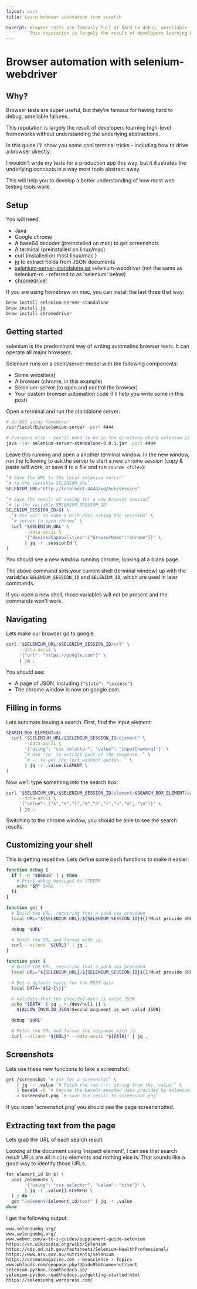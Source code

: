 ```yaml
---
layout: post
title: Learn browser automation from scratch

excerpt: Browser tests are famously full of hard to debug, unreliable failures.
         This reputation is largely the result of developers learning high-level frameworks without understanding the underlying abstractions.
---
```


# Browser automation with selenium-webdriver

## Why?

Browser tests are super useful, but they're famous for having hard to debug, unreliable failures.

This reputation is largely the result of developers learning high-level frameworks without understanding the underlying abstractions.

In this guide I'll show you some cool terminal tricks - including how to drive a browser directly.

I wouldn't write my tests for a production app this way, but it illustrates the underlying concepts in a way most tools abstract away.

This will help you to develop a better understanding of how most web testing tools work.

## Setup

You will need:

 * Java
 * Google chrome
 * A base64 decoder (preinstalled on mac) to get screenshots
 * A terminal (preinstalled on linux/mac)
 * curl (installed on most linux/mac )
 * [jq](https://stedolan.github.io/jq/download/) to extract fields from JSON documents
 * [selenium-server-standalone.jar](http://www.seleniumhq.org/download/) selenium-webdriver (not the same as selenium-rc - referred to as 'selenium' below)
 * [chromedriver](https://sites.google.com/a/chromium.org/chromedriver/)

If you are using homebrew on mac, you can install the last three that way:

~~~bash
brew install selenium-server-standalone
brew install jq
brew install chromedriver
~~~

## Getting started

selenium is the predominant way of writing automatinc browser tests. It can operate all major browsers.

Selenium runs on a client/server model with the following components:

 * Some website(s)
 * A browser (chrome, in this example)
 * Selenium-server (to open and control the browser)
 * Your custom browser automation code (I'll help you write some in this post)

Open a terminal and run the standalone server:

~~~bash
# On OSX using homebrew:
/usr/local/bin/selenium-server -port 4444

# Everyone else - you'll need to be in the directory where selenium is downloaded to / installed:
java -jar selenium-server-standalone-3.0.1.jar -port 4444
~~~

Leave this running and open a another terminal window.
In the new window, run the following to ask the server to start a new chrome session
(copy & paste will work, or save it to a file and run `source <file>`):

~~~bash
`# Save the URL to the local selenium server`
`# to the variable SELENIUM_URL`
SELENIUM_URL="http://localhost:4444/wd/hub/session"

`# Save the result of asking for a new browser session`
`# to the variable SELENIUM_SESSION_ID`
SELENIUM_SESSION_ID=$( \
  `# Use curl to make a HTTP POST asking the selenium` \
  `# server to open chrome` \
  curl "$SELENIUM_URL" \
       --data-ascii \
       '{"desiredCapabilities":{"browserName":"chrome"}}' \
       | jq -r .sessionId \
)
~~~

You should see a new window running chrome, looking at a blank page.

The above command sets your current shell (terminal window) up
with the variables `SELENIUM_SESSION_ID` and `SELENIUM_ID`,
which are used in later commands.

If you open a new shell, those variables will not be present
and the commands won't work.

## Navigating

Lets make our browser go to google.

~~~bash
curl "$SELENIUM_URL/$SELENIUM_SESSION_ID/url" \
     --data-ascii \
     '{"url": "https://google.com"}' \
     | jq .
~~~

You should see:

 * A page of JSON, including `{"state": "success"}`
 * The chrome window is now on google.com.

## Filling in forms

Lets automate issuing a search.
First, find the input element:

~~~bash
SEARCH_BOX_ELEMENT=$(
  curl "$SELENIUM_URL/$SELENIUM_SESSION_ID/element" \
       --data-ascii \
       '{"using": "css selector", "value": "input[name=q]"}' \
       `# Use 'jq' to extract part of the response. ` \
       `# -r to get the text without quotes. ` \
       | jq -r .value.ELEMENT \
)
~~~

Now we'll type something into the search box:

~~~bash
curl "$SELENIUM_URL/$SELENIUM_SESSION_ID/element/$SEARCH_BOX_ELEMENT/value" \
     --data-ascii \
     '{"value": ["s","e","l","e","n","i","u","m", "\n"]}' \
     | jq .
~~~

Switching to the chrome window, you should be able to see the search results.

## Customizing your shell

This is getting repetitive. Lets define some bash functions to make it easier:

~~~bash
function debug {
  if [ -n "$DEBUG" ] ; then
    # Print debug messages to STDERR
    echo "$@" 1>&2
  fi
}

function get {
  # Build the URL, requiring that a path was provided
  local URL="${SELENIUM_URL}/${SELENIUM_SESSION_ID}${1?Must provide URL}"

  debug "$URL"

  # Fetch the URL and format with jq.
  curl --silent "${URL}" | jq .
}

function post {
  # Build the URL, requiring that a path was provided
  local URL="${SELENIUM_URL}/${SELENIUM_SESSION_ID}${1?Must provide URL}"

  # Set a default value for the POST data
  local DATA="${2-{\}}"

  # Validate that the provided data is valid JSON
  echo "$DATA" | jq . > /dev/null || \
    ${ALLOW_INVALID_JSON?Second argument is not valid JSON}

  debug "$URL"

  # Fetch the URL and format the response with jq.
  curl --silent "${URL}" --data-ascii "${DATA}" | jq .
~~~

## Screenshots

Lets use these new functions to take a screenshot:

~~~bash
get /screenshot `# Ask for a screenshot` \
    | jq -r .value `# Fetch the raw (-r) string from the 'value'` \
    | base64 -D `# Decode the base64-encoded data provided by selenium` \
    > screenshot.png `# Save the result to screenshot.png`
~~~

If you open 'screenshot.png' you should see the page screenshotted.

## Extracting text from the page

Lets grab the URL of each search result.

Looking at the document using 'inspect element', I can see that
search result URLs are all in `cite` elements and nothing else is.
That sounds like a good way to identify those URLs.

~~~bash
for element_id in $( \
  post /elements \
       '{"using": "css selector", "value": "cite"}' \
       | jq -r .value[].ELEMENT \
  ) ; do
  get "/element/$element_id/text" | jq -r .value
done
~~~

I get the following output:

~~~plain
www.seleniumhq.org/
www.seleniumhq.org/
www.webmd.com/a-to-z-guides/supplement-guide-selenium
https://en.wikipedia.org/wiki/Selenium
https://ods.od.nih.gov/factsheets/Selenium-HealthProfessional/
https://www.nrv.gov.au/nutrients/selenium
https://cosmosmagazine.com › Geoscience › Topics
www.whfoods.com/genpage.php?dbid=95&tname=nutrient
selenium-python.readthedocs.io/
selenium-python.readthedocs.io/getting-started.html
https://seleniumhq.wordpress.com/
~~~
